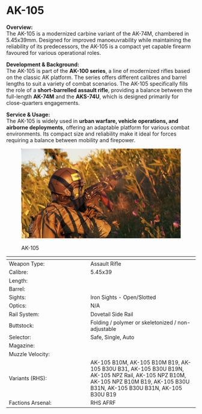 # AK-105

**Overview:**\
The AK-105 is a modernized carbine variant of the AK-74M, chambered in 5.45x39mm. Designed for improved manoeuvrability while maintaining the reliability of its predecessors, the AK-105 is a compact yet capable firearm favoured for various operational roles.

**Development & Background:**\
The AK-105 is part of the **AK-100 series**, a line of modernized rifles based on the classic AK platform. The series offers different calibres and barrel lengths to suit a variety of combat scenarios. The AK-105 specifically fills the role of a **short-barrelled assault rifle**, providing a balance between the full-length **AK-74M** and the **AKS-74U**, which is designed primarily for close-quarters engagements.

**Service & Usage:**\
The AK-105 is widely used in **urban warfare, vehicle operations, and airborne deployments**, offering an adaptable platform for various combat environments. Its compact size and reliability make it ideal for forces requiring a balance between mobility and firepower.

<figure><img src="../../../../.gitbook/assets/AK105-1.jpg" alt=""><figcaption><p>AK-105</p></figcaption></figure>

<table><thead><tr><th width="203"></th><th></th></tr></thead><tbody><tr><td>Weapon Type:</td><td>Assault Rifle</td></tr><tr><td>Calibre:</td><td>5.45x39</td></tr><tr><td>Length:</td><td></td></tr><tr><td>Barrel:</td><td></td></tr><tr><td>Sights:</td><td>Iron Sights - Open/Slotted</td></tr><tr><td>Optics:</td><td>N/A</td></tr><tr><td>Rail System:</td><td>Dovetail Side Rail</td></tr><tr><td>Buttstock:</td><td>Folding / polymer or skeletonized / non-adjustable</td></tr><tr><td>Selector:</td><td>Safe, Single, Auto</td></tr><tr><td>Magazine:</td><td></td></tr><tr><td>Muzzle Velocity:</td><td></td></tr><tr><td>Variants (RHS):</td><td>AK-105 B10M, AK-105 B10M B19, AK-105 B30U B31, AK-105 B30U B19N, AK-105 NPZ Rail, AK-105 NPZ B10M, AK-105 NPZ B10M B19, AK-105 B30U B31N, AK-105 B30U B31N, AK-105 B30U B19</td></tr><tr><td>Factions Arsenal:</td><td>RHS AFRF</td></tr></tbody></table>

